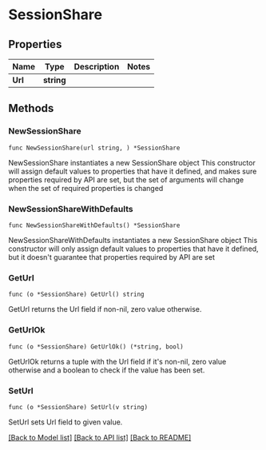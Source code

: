 # SessionShare

## Properties

Name | Type | Description | Notes
------------ | ------------- | ------------- | -------------
**Url** | **string** |  | 

## Methods

### NewSessionShare

`func NewSessionShare(url string, ) *SessionShare`

NewSessionShare instantiates a new SessionShare object
This constructor will assign default values to properties that have it defined,
and makes sure properties required by API are set, but the set of arguments
will change when the set of required properties is changed

### NewSessionShareWithDefaults

`func NewSessionShareWithDefaults() *SessionShare`

NewSessionShareWithDefaults instantiates a new SessionShare object
This constructor will only assign default values to properties that have it defined,
but it doesn't guarantee that properties required by API are set

### GetUrl

`func (o *SessionShare) GetUrl() string`

GetUrl returns the Url field if non-nil, zero value otherwise.

### GetUrlOk

`func (o *SessionShare) GetUrlOk() (*string, bool)`

GetUrlOk returns a tuple with the Url field if it's non-nil, zero value otherwise
and a boolean to check if the value has been set.

### SetUrl

`func (o *SessionShare) SetUrl(v string)`

SetUrl sets Url field to given value.



[[Back to Model list]](../README.md#documentation-for-models) [[Back to API list]](../README.md#documentation-for-api-endpoints) [[Back to README]](../README.md)


